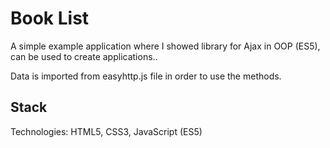# Book List

A simple example application where I showed library for Ajax in OOP (ES5), can be used to create applications..

Data is imported from easyhttp.js file in order to use the methods.

## Stack

Technologies: HTML5, CSS3, JavaScript (ES5)